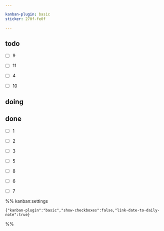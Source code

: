 ```yaml
---

kanban-plugin: basic
sticker: 270f-fe0f

---
```


## todo

- [ ] 9
- [ ] 11
- [ ] 4
- [ ] 10


## doing



## done

- [ ] 1
- [ ] 2
- [ ] 3
- [ ] 5
- [ ] 8
- [ ] 6
- [ ] 7




%% kanban:settings
```
{"kanban-plugin":"basic","show-checkboxes":false,"link-date-to-daily-note":true}
```
%%